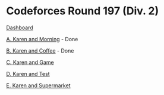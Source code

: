 # Codeforces Round 197 (Div. 2)

[Dashboard](https://codeforces.com/contest/816)

[A. Karen and Morning](https://codeforces.com/contest/816/problem/A) - Done

[B. Karen and Coffee](https://codeforces.com/contest/816/problem/B) - Done

[C. Karen and Game](https://codeforces.com/contest/816/problem/C)

[D. Karen and Test](https://codeforces.com/contest/816/problem/D)

[E. Karen and Supermarket](https://codeforces.com/contest/816/problem/E)

